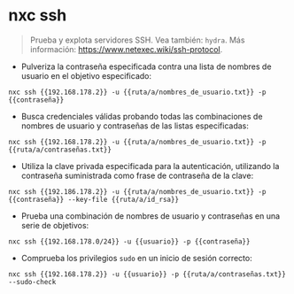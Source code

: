 # nxc ssh

> Prueba y explota servidores SSH.
> Vea también: `hydra`.
> Más información: <https://www.netexec.wiki/ssh-protocol>.

- Pulveriza la contraseña especificada contra una lista de nombres de usuario en el objetivo especificado:

`nxc ssh {{192.168.178.2}} -u {{ruta/a/nombres_de_usuario.txt}} -p {{contraseña}}`

- Busca credenciales válidas probando todas las combinaciones de nombres de usuario y contraseñas de las listas especificadas:

`nxc ssh {{192.168.178.2}} -u {{ruta/a/nombres_de_usuario.txt}} -p {{ruta/a/contraseñas.txt}}`

- Utiliza la clave privada especificada para la autenticación, utilizando la contraseña suministrada como frase de contraseña de la clave:

`nxc ssh {{192.186.178.2}} -u {{ruta/a/nombres_de_usuario.txt}} -p {{contraseña}} --key-file {{ruta/a/id_rsa}}`

- Prueba una combinación de nombres de usuario y contraseñas en una serie de objetivos:

`nxc ssh {{192.168.178.0/24}} -u {{usuario}} -p {{contraseña}}`

- Comprueba los privilegios `sudo` en un inicio de sesión correcto:

`nxc ssh {{192.168.178.2}} -u {{usuario}} -p {{ruta/a/contraseñas.txt}} --sudo-check`
